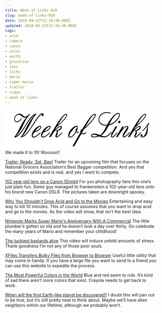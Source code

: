 ```yaml
---
title: Week of Links 010
slug: week-of-links-010
date: 2010-09-22T15:19:49.000Z
updated: 2010-09-22T15:19:49.000Z
tags:
- acid
- camera
- canon
- color
- earth
- groceries
- lens
- lucky
- mario
- super mario
- trailer
- video
- week of links
---
```


<a href="http://blog.harrywolff.com/2010/09/week-of-links-010/"><img class="aligncenter size-full wp-image-593" title="Week of Links" src="/images/posts/2010/07/weekOfLinks.png" alt="" width="640" height="130" /></a>
We made it to 10!  Wooooo!!
<!--more-->

<a href="http://www.readysetbag.com/trailer.html" target="_blank">Trailer: Ready, Set, Bag!</a>
Trailer for an upcoming film that focuses on the National Grocers Association’s Best Bagger competition.  And yes that competition exists and is real, and yes I want to compete.

<a href="http://www.cinema5d.com/viewtopic.php?p=133996" target="_blank">102 year old lens on a Canon 5DmkII</a>
For you photography fans this one’s just plain fun.  Some guy managed to frankenstein a 102-year-old lens onto his brand new Canon DSLR.  The pictures taken are downright spooky.

<a href="http://gawker.com/5636331/why-you-shouldnt-drop-acid-and-go-to-the-movies" target="_blank">Why You Shouldn't Drop Acid and Go to the Movies</a>
Entertaining and easy way to kill 10 minutes.  This of course assumes that you want to drop acid and go to the movies.  As the video will show, that isn’t the best idea.

<a href="http://kotaku.com/5637165/nintendo-marks-super-marios-anniversary-with-a-commercial" target="_blank">Nintendo Marks Super Mario's Anniversary With A Commercial</a>
The little plumber’s gotten so old and he doesn’t look a day over thirty.  Go celebrate the many years of Mario and remember your childhood!

<a href="http://kottke.org/10/09/the-luckiest-bastards-alive" target="_blank">The luckiest bastards alive</a>
This video will induce untold amounts of stress.  Thank goodness I’m not any of those poor souls.

<a href="http://lifehacker.com/5638598/xfiles-transfers-bulky-files-from-browser-to-browser" target="_blank">XFiles Transfers Bulky Files from Browser to Browser</a>
Useful little utility that may come in handy.  If you have a large file you want to send to a friend you can use this website to expedite the process.

<a href="http://www.colourlovers.com/business/blog/2010/09/15/the-most-powerful-colors-in-the-world" target="_blank">The Most Powerful Colors in the World</a>
Blue and red seem to rule.  It’s kind of sad there aren’t more colors that exist.  Crayola needs to get back to work.

<a href="http://kottke.org/10/09/when-will-the-first-earth-like-planet-be-discovered" target="_blank">When will the first Earth-like planet be discovered?</a>
I doubt this will pan out to be true, but it’s still pretty neat to think about.  Maybe we’ll have alien neighbors within our lifetime, although we probably won’t.
